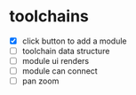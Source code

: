 # toolchains

- [x] click button to add a module
- [ ] toolchain data structure
- [ ] module ui renders
- [ ] module can connect
- [ ] pan zoom
